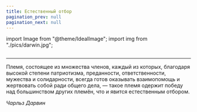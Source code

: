 ```yaml
---
title: Естественный отбор
pagination_prev: null
pagination_next: null
---
```

import Image from "@theme/IdealImage";
import img from "./pics/darwin.jpg";


<Image img={img}/>

---
Племя, состоящее из множества членов, каждый из которых, благодаря высокой степени патриотизма, преданности, ответственности, мужества и солидарности, всегда готов оказывать взаимопомощь и жертвовать собой ради общего дела, — такое племя одержит победу над большинством других племён, что и явится естественным отбором.

*Чарльз Дарвин*